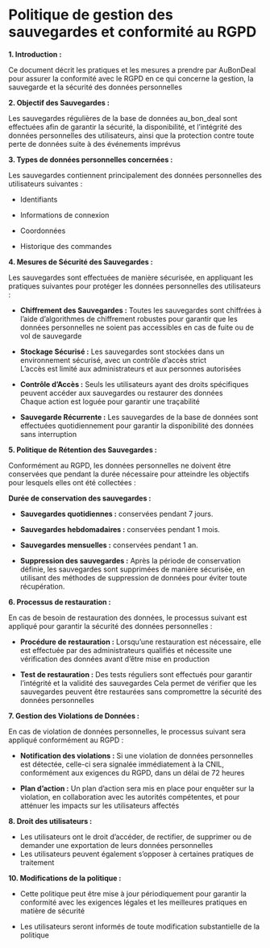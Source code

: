 # Politique de gestion des sauvegardes et conformité au RGPD

**1. Introduction :**

Ce document décrit les pratiques et les mesures a prendre par AuBonDeal pour assurer la conformité avec le RGPD en ce qui concerne la gestion, la sauvegarde et la sécurité des données personnelles

**2. Objectif des Sauvegardes :**

Les sauvegardes régulières de la base de données au_bon_deal sont effectuées afin de garantir la sécurité, la disponibilité, et l’intégrité des données personnelles des utilisateurs, ainsi que la protection contre toute perte de données suite à des événements imprévus

**3. Types de données personnelles concernées :**

Les sauvegardes contiennent principalement des données personnelles des utilisateurs suivantes :

- Identifiants

- Informations de connexion

- Coordonnées

- Historique des commandes

**4. Mesures de Sécurité des Sauvegardes :**

Les sauvegardes sont effectuées de manière sécurisée, en appliquant les pratiques suivantes pour protéger les données personnelles des utilisateurs :

- **Chiffrement des Sauvegardes :** Toutes les sauvegardes sont chiffrées à l’aide d’algorithmes de chiffrement robustes pour garantir que les données personnelles ne soient pas accessibles en cas de fuite ou de vol de sauvegarde

- **Stockage Sécurisé :** Les sauvegardes sont stockées dans un environnement sécurisé, avec un contrôle d’accès strict  
L’accès est limité aux administrateurs et aux personnes autorisées

- **Contrôle d’Accès :** Seuls les utilisateurs ayant des droits spécifiques peuvent accéder aux sauvegardes ou restaurer des données  
Chaque action est loguée pour garantir une traçabilité

- **Sauvegarde Récurrente :** Les sauvegardes de la base de données sont effectuées quotidiennement pour garantir la disponibilité des données sans interruption

**5. Politique de Rétention des Sauvegardes :**

Conformément au RGPD, les données personnelles ne doivent être conservées que pendant la durée nécessaire pour atteindre les objectifs pour lesquels elles ont été collectées :

**Durée de conservation des sauvegardes :**

- **Sauvegardes quotidiennes :** conservées pendant 7 jours.

- **Sauvegardes hebdomadaires :** conservées pendant 1 mois.

- **Sauvegardes mensuelles :** conservées pendant 1 an.

- **Suppression des sauvegardes :** Après la période de conservation définie, les sauvegardes sont supprimées de manière sécurisée, en utilisant des méthodes de suppression de données pour éviter toute récupération.

**6. Processus de restauration :**

En cas de besoin de restauration des données, le processus suivant est appliqué pour garantir la sécurité des données personnelles :

- **Procédure de restauration :** Lorsqu’une restauration est nécessaire, elle est effectuée par des administrateurs qualifiés et nécessite une vérification des données avant d’être mise en production

- **Test de restauration :** Des tests réguliers sont effectués pour garantir l’intégrité et la validité des sauvegardes 
Cela permet de vérifier que les sauvegardes peuvent être restaurées sans compromettre la sécurité des données personnelles

**7. Gestion des Violations de Données :**

En cas de violation de données personnelles, le processus suivant sera appliqué conformément au RGPD :

- **Notification des violations :** Si une violation de données personnelles est détectée, celle-ci sera signalée immédiatement à la CNIL, conformément aux exigences du RGPD, dans un délai de 72 heures

- **Plan d’action :** Un plan d’action sera mis en place pour enquêter sur la violation, en collaboration avec les autorités compétentes, et pour atténuer les impacts sur les utilisateurs affectés

**8. Droit des utilisateurs :**

- Les utilisateurs ont le droit d’accéder, de rectifier, de supprimer ou de demander une exportation de leurs données personnelles  
- Les utilisateurs peuvent également s’opposer à certaines pratiques de traitement

**10. Modifications de la politique :**

- Cette politique peut être mise à jour périodiquement pour garantir la conformité avec les exigences légales et les meilleures pratiques en matière de sécurité

- Les utilisateurs seront informés de toute modification substantielle de la politique